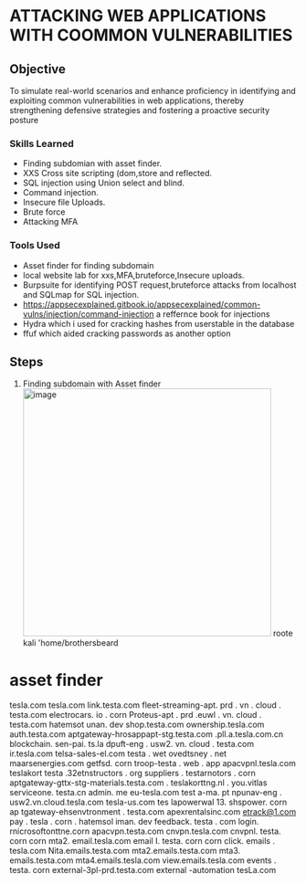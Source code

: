 # ATTACKING WEB APPLICATIONS WITH COOMMON VULNERABILITIES

## Objective
To simulate real-world scenarios and enhance proficiency in identifying and exploiting common vulnerabilities in web applications, thereby strengthening defensive strategies and fostering a proactive security posture


### Skills Learned
- Finding subdomian with asset finder.
- XXS Cross site scripting (dom,store and reflected.
- SQL  injection using Union select and blind.
- Command injection.
- Insecure file Uploads.
- Brute force
- Attacking MFA

### Tools Used
- Asset finder for finding subdomain
- local website lab for xxs,MFA,bruteforce,Insecure uploads.
- Burpsuite for identifying POST request,bruteforce attacks from localhost and SQLmap  for SQL injection.
- https://appsecexplained.gitbook.io/appsecexplained/common-vulns/injection/command-injection  a reffernce book for injections
- Hydra which i used for cracking hashes from userstable in the database
- ffuf which aided cracking passwords as another option

## Steps
1. Finding subdomain  with Asset finder
   <img width="434" alt="image" src="https://github.com/chromosems/attacking-web-application-with-common-vulnerabilities/assets/44053943/a4f99347-8c8a-4b04-bd7d-7cefeb3717fd">
   roote kali 
'home/brothersbeard 
# asset finder 
tesIa.com 
tesla.com 
link.testa.com 
fleet-streaming-apt. prd . vn . cloud . testa.com 
electrocars. io 
. corn 
Proteus-apt . prd .euwl . vn. cloud . testa.com 
hatemsot unan. dev 
shop.testa.com 
ownership.tesla.com 
auth.testa.com 
aptgateway-hrosappapt-stg.testa.com 
.pll.a.tesla.com.cn 
blockchain. sen-pai. 
ts.la 
dpuft-eng . usw2. vn. cloud . testa.com 
ir.tesla.com 
telsa-sales-el.com 
testa . wet ovedtsney . net 
maarsenergies.com 
getfsd. corn 
troop-testa . web . app 
apacvpnl.tesla.com 
teslakort 
testa .32etnstructors . org 
suppliers . testarnotors . corn 
aptgateway-gttx-stg-materials.testa.com 
. teslakorttng.nl 
. you.vitlas 
serviceone. testa.cn 
admin. me 
eu-tesla.com 
test a-ma. pt 
npunav-eng . usw2.vn.cloud.tesIa.com 
tesla-us.com 
tes lapowerwal 13. shspower. corn 
ap tgateway-ehsenvtronment . testa.com 
apexrentalsinc.com 
etrack@1.com 
pay . tesla . corn 
. hatemsol iman. dev 
feedback. testa . com 
login. rnicrosoftonttne.corn 
apacvpn.testa.com 
cnvpn.tesla.com 
cnvpnl. testa. corn 
corn 
mta2. email.tesla.com 
email I. testa. corn 
corn 
click. emails . tesla.com 
Nita.emails.testa.com 
mta2.emails.testa.com 
mta3. emails.testa.com 
mta4.emails.tesla.com 
view.emails.tesla.com 
events . testa. corn 
external-3pl-prd.testa.com 
external -automation tesLa.com 

   

